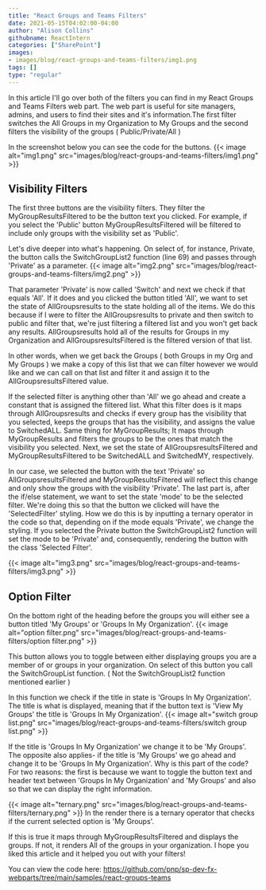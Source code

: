 ```yaml
---
title: "React Groups and Teams Filters"
date: 2021-05-15T04:02:00-04:00
author: "Alison Collins"
githubname: ReactIntern
categories: ["SharePoint"]
images:
- images/blog/react-groups-and-teams-filters/img1.png
tags: []
type: "regular"
---
```


In this article I'll go over both of the filters you can find in my
React Groups and Teams Filters web part. The web part is useful for site
managers, admins, and users to find their sites and
it's information.The
first filter switches the All Groups in my Organization to My Groups and
the second filters the visibility of the groups ( Public/Private/All )

In the screenshot below you can see the code for the buttons.
{{< image alt="img1.png" src="images/blog/react-groups-and-teams-filters/img1.png" >}}


## Visibility Filters

The first three buttons are the visibility filters. They filter the
MyGroupResultsFiltered to be the button text you clicked. For example,
if you select the 'Public' button MyGroupResultsFiltered will be filtered
to include only groups with the visibility set as 'Public'.

  Let's dive deeper into what's happening. On select of, for instance, Private, the button calls the SwitchGroupList2 function (line 69) and passes through 'Private' as a parameter.   {{< image alt="img2.png" src="images/blog/react-groups-and-teams-filters/img2.png" >}}

That parameter 'Private' is now called 'Switch' and next we check if
that equals 'All'.
If it does and you clicked the button titled 'All', we want to set the
state of AllGroupsresults to the state holding all of the items. We do
this because if I were to filter the AllGroupsresults to private and
then switch to public and filter that, we're just filtering a filtered
list and you won't get back any results. AllGroupsresults hold all of
the results for Groups in my Organization and AllGroupsresultsFiltered
is the filtered version of that list. 

In other words, when we get back
the Groups ( both Groups in my Org and My Groups ) we make a copy of
this list that we can filter however we would like and we can call on
that list and filter it and assign it to the AllGroupsresultsFiltered
value.


If the selected filter is anything other than 'All' we go ahead and
create a constant that is assigned the filtered list. What this filter
does is it maps through AllGroupsresults and checks if every group has
the visibility that you selected, keeps the groups that has the
visibility, and assigns the value to SwitchedALL. Same thing for
MyGroupResults; It maps through MyGroupResults and filters the groups to
be the ones that match the visibility you selected. Next, we set the
state of AllGroupsresultsFiltered and MyGroupResultsFiltered to be
SwitchedALL and SwitchedMY, respectively. 

In our case, we selected the
button with the text 'Private' so AllGroupsresultsFiltered and
MyGroupResultsFiltered will reflect this change and only show the groups
with the visibility 'Private'.
The last part is, after the if/else statement, we want to set the state
'mode' to be the selected filter. We're doing this so that the button we
clicked will have the 'SelectedFilter' styling. How we do this is by
inputting a ternary operator in the code so that, depending on if the
mode equals 'Private', we change the styling. If you selected the
Private button the SwitchGroupList2 function will set the mode to be
'Private' and, consequently, rendering the button with the class
'Selected Filter'.


{{< image alt="img3.png" src="images/blog/react-groups-and-teams-filters/img3.png" >}}


## Option Filter

  On the bottom right of the heading before the groups you will either see a button titled 'My Groups' or 'Groups In My Organization'.   {{< image alt="option filter.png" src="images/blog/react-groups-and-teams-filters/option filter.png" >}}

This button allows you to toggle between either displaying groups you
are a member of or groups in your organization. On select of this button
you call the SwitchGroupList function. ( Not the SwitchGroupList2
function mentioned earlier )

  In this function we check if the title in state is 'Groups In My Organization'. The title is what is displayed, meaning that if the button text is 'View My Groups' the title is 'Groups In My Organization'.   {{< image alt="switch group list.png" src="images/blog/react-groups-and-teams-filters/switch group list.png" >}}

If the title is 'Groups In My Organization' we change it to be 'My
Groups'. The opposite also applies- if the title is 'My Groups' we go
ahead and change it to be 'Groups In My Organization'.
Why is this part of the code? For two reasons: the first is because we
want to toggle the button text and header text between 'Groups In My
Organization' and 'My Groups' and also so that we can display the right
information.

  {{< image alt="ternary.png" src="images/blog/react-groups-and-teams-filters/ternary.png" >}}  In the render there is a ternary operator that checks if the current selected option is 'My Groups'.

If this is true it maps through MyGroupResultsFiltered and displays the
groups. If not, it renders All of the groups in your organization.
I hope you liked this article and it helped you out with your filters!

You can view the code here:
<https://github.com/pnp/sp-dev-fx-webparts/tree/main/samples/react-groups-teams>
